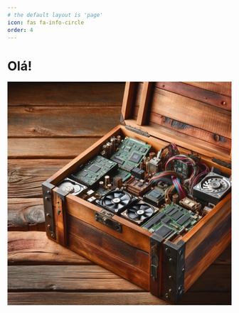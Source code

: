 ```yaml
---
# the default layout is 'page'
icon: fas fa-info-circle
order: 4
---
```


# Olá!

![About](/assets/img/about.webp)